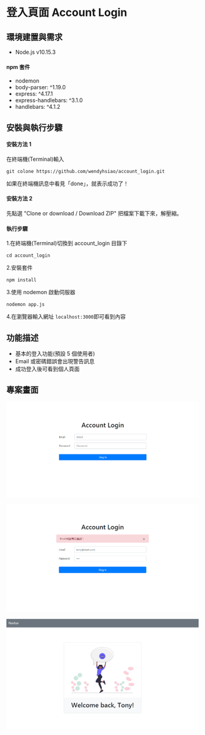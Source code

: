 # 登入頁面 Account Login

## 環境建置與需求

- Node.js v10.15.3

#### npm 套件

- nodemon
- body-parser: ^1.19.0
- express: ^4.17.1
- express-handlebars: ^3.1.0
- handlebars: ^4.1.2

## 安裝與執行步驟

#### 安裝方法 1

在終端機(Terminal)輸入

```
git colone https://github.com/wendyhsiao/account_login.git
```

如果在終端機訊息中看見「done」，就表示成功了！

#### 安裝方法 2

先點選 "Clone or download / Download ZIP" 把檔案下載下來，解壓縮。

#### 執行步驟

1.在終端機(Terminal)切換到 account_login 目錄下

```
cd account_login
```

2.安裝套件

```
npm install
```

3.使用 nodemon 啟動伺服器

```
nodemon app.js
```

4.在瀏覽器輸入網址 `localhost:3000`即可看到內容

## 功能描述

- 基本的登入功能(預設 5 個使用者)
- Email 或密碼錯誤會出現警告訊息
- 成功登入後可看到個人頁面

## 專案畫面

![image](https://github.com/wendyhsiao/account_login/blob/master/public/img/show1.PNG)

![image](https://github.com/wendyhsiao/account_login/blob/master/public/img/show3.PNG)

![image](https://github.com/wendyhsiao/account_login/blob/master/public/img/show2.PNG)
